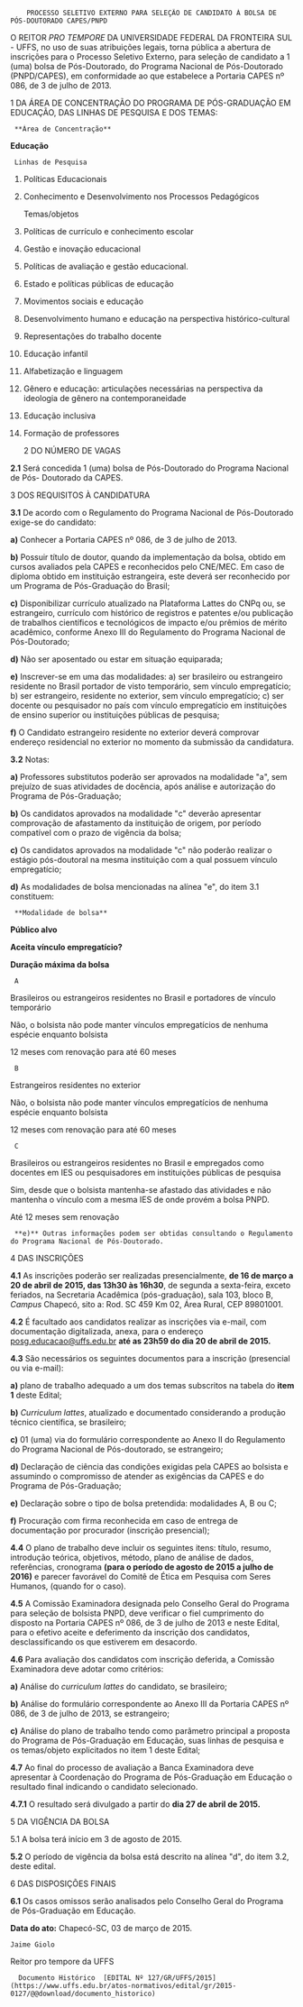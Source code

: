         PROCESSO SELETIVO EXTERNO PARA SELEÇÃO DE CANDIDATO À BOLSA DE PÓS-DOUTORADO CAPES/PNPD  

O REITOR *PRO TEMPORE* DA UNIVERSIDADE FEDERAL DA FRONTEIRA SUL - UFFS, no uso de suas atribuições legais, torna pública a abertura de inscrições para o Processo Seletivo Externo, para seleção de candidato a 1 (uma) bolsa de Pós-Doutorado, do Programa Nacional de Pós-Doutorado (PNPD/CAPES), em conformidade ao que estabelece a Portaria CAPES nº 086, de 3 de julho de 2013.

 1 DA ÁREA DE CONCENTRAÇÃO DO PROGRAMA DE PÓS-GRADUAÇÃO EM EDUCAÇÃO, DAS LINHAS DE PESQUISA E DOS TEMAS:

     **Área de Concentração**

   **Educação**

     Linhas de Pesquisa

   1. Políticas Educacionais

 2. Conhecimento e Desenvolvimento nos Processos Pedagógicos

     Temas/objetos

   1. Políticas de currículo e conhecimento escolar

 2. Gestão e inovação educacional

 3. Políticas de avaliação e gestão educacional.

 4. Estado e políticas públicas de educação  
 5. Movimentos sociais e educação

 6. Desenvolvimento humano e educação na perspectiva histórico-cultural

 7. Representações do trabalho docente

 8. Educação infantil

 9. Alfabetização e linguagem

 10. Gênero e educação: articulações necessárias na perspectiva da ideologia de gênero na contemporaneidade

 11. Educação inclusiva

 12. Formação de professores

     2 DO NÚMERO DE VAGAS

 **2.1** Será concedida 1 (uma) bolsa de Pós-Doutorado do Programa Nacional de Pós- Doutorado da CAPES.

 3 DOS REQUISITOS À CANDIDATURA

 **3.1** De acordo com o Regulamento do Programa Nacional de Pós-Doutorado exige-se do candidato:

 **a)** Conhecer a Portaria CAPES nº 086, de 3 de julho de 2013.

 **b)** Possuir título de doutor, quando da implementação da bolsa, obtido em cursos avaliados pela CAPES e reconhecidos pelo CNE/MEC. Em caso de diploma obtido em instituição estrangeira, este deverá ser reconhecido por um Programa de Pós-Graduação do Brasil;

 **c)** Disponibilizar currículo atualizado na Plataforma Lattes do CNPq ou, se estrangeiro, currículo com histórico de registros e patentes e/ou publicação de trabalhos científicos e tecnológicos de impacto e/ou prêmios de mérito acadêmico, conforme Anexo III do Regulamento do Programa Nacional de Pós-Doutorado;

 **d)** Não ser aposentado ou estar em situação equiparada;

 **e)** Inscrever-se em uma das modalidades: a) ser brasileiro ou estrangeiro residente no Brasil portador de visto temporário, sem vínculo empregatício; b) ser estrangeiro, residente no exterior, sem vínculo empregatício; c) ser docente ou pesquisador no país com vínculo empregatício em instituições de ensino superior ou instituições públicas de pesquisa;

 **f)** O Candidato estrangeiro residente no exterior deverá comprovar endereço residencial no exterior no momento da submissão da candidatura.

 **3.2** Notas:

 **a)** Professores substitutos poderão ser aprovados na modalidade "a", sem prejuízo de suas atividades de docência, após análise e autorização do Programa de Pós-Graduação;

 **b)** Os candidatos aprovados na modalidade "c" deverão apresentar comprovação de afastamento da instituição de origem, por período compatível com o prazo de vigência da bolsa;

 **c)** Os candidatos aprovados na modalidade "c" não poderão realizar o estágio pós-doutoral na mesma instituição com a qual possuem vínculo empregatício;

 **d)** As modalidades de bolsa mencionadas na alínea "e", do item 3.1 constituem:

     **Modalidade de bolsa**

   **Público alvo**

   **Aceita vínculo empregatício?**

   **Duração máxima da bolsa**

     A

   Brasileiros ou estrangeiros residentes no Brasil e portadores de vínculo temporário

   Não, o bolsista não pode manter vínculos empregatícios de nenhuma espécie enquanto bolsista

   12 meses com renovação para até 60 meses

     B

   Estrangeiros residentes no exterior

   Não, o bolsista não pode manter vínculos empregatícios de nenhuma espécie enquanto bolsista

   12 meses com renovação para até 60 meses

     C

   Brasileiros ou estrangeiros residentes no Brasil e empregados como docentes em IES ou pesquisadores em instituições públicas de pesquisa

   Sim, desde que o bolsista mantenha-se afastado das atividades e não mantenha o vínculo com a mesma IES de onde provém a bolsa PNPD.

   Até 12 meses sem renovação

     **e)** Outras informações podem ser obtidas consultando o Regulamento do Programa Nacional de Pós-Doutorado.

 4 DAS INSCRIÇÕES

 **4.1** As inscrições poderão ser realizadas presencialmente, **de 16 de março a 20 de abril de 2015, das 13h30 às 16h30**, de segunda a sexta-feira, exceto feriados, na Secretaria Acadêmica (pós-graduação), sala 103, bloco B, *Campus* Chapecó, sito a: Rod. SC 459 Km 02, Área Rural, CEP 89801001.

 **4.2** É facultado aos candidatos realizar as inscrições via e-mail, com documentação digitalizada, anexa, para o endereço posg.educacao@uffs.edu.br **até as 23h59 do dia 20 de abril de 2015.**

 **4.3** São necessários os seguintes documentos para a inscrição (presencial ou via e-mail):

 **a)** plano de trabalho adequado a um dos temas subscritos na tabela do **item 1** deste Edital;

 **b)** *Curriculum lattes*, atualizado e documentado considerando a produção técnico científica, se brasileiro;

 **c)** 01 (uma) via do formulário correspondente ao Anexo II do Regulamento do Programa Nacional de Pós-doutorado, se estrangeiro;

 **d)** Declaração de ciência das condições exigidas pela CAPES ao bolsista e assumindo o compromisso de atender as exigências da CAPES e do Programa de Pós-Graduação;

 **e)** Declaração sobre o tipo de bolsa pretendida: modalidades A, B ou C;

 **f)** Procuração com firma reconhecida em caso de entrega de documentação por procurador (inscrição presencial);

 **4.4** O plano de trabalho deve incluir os seguintes itens: título, resumo, introdução teórica, objetivos, método, plano de análise de dados, referências, cronograma **(para o período de agosto de 2015 a julho de 2016)** e parecer favorável do Comitê de Ética em Pesquisa com Seres Humanos, (quando for o caso).

 **4.5** A Comissão Examinadora designada pelo Conselho Geral do Programa para seleção de bolsista PNPD, deve verificar o fiel cumprimento do disposto na Portaria CAPES nº 086, de 3 de julho de 2013 e neste Edital, para o efetivo aceite e deferimento da inscrição dos candidatos, desclassificando os que estiverem em desacordo.

 **4.6** Para avaliação dos candidatos com inscrição deferida, a Comissão Examinadora deve adotar como critérios:

 **a)** Análise do *curriculum lattes* do candidato, se brasileiro;

 **b)** Análise do formulário correspondente ao Anexo III da Portaria CAPES nº 086, de 3 de julho de 2013, se estrangeiro;

 **c)** Análise do plano de trabalho tendo como parâmetro principal a proposta do Programa de Pós-Graduação em Educação, suas linhas de pesquisa e os temas/objeto explicitados no item 1 deste Edital;

 **4.7** Ao final do processo de avaliação a Banca Examinadora deve apresentar à Coordenação do Programa de Pós-Graduação em Educação o resultado final indicando o candidato selecionado.

 **4.7.1** O resultado será divulgado a partir do **dia 27 de abril de 2015.**

 5 DA VIGÊNCIA DA BOLSA

 5.1 A bolsa terá início em 3 de agosto de 2015.

 **5.2** O período de vigência da bolsa está descrito na alínea "d", do item 3.2, deste edital.

 6 DAS DISPOSIÇÕES FINAIS

 **6.1** Os casos omissos serão analisados pelo Conselho Geral do Programa de Pós-Graduação em Educação.

  

   **Data do ato:** Chapecó-SC, 03 de março de 2015.   
 

    Jaime Giolo   
 Reitor pro tempore da UFFS 

      Documento Histórico  [EDITAL Nº 127/GR/UFFS/2015](https://www.uffs.edu.br/atos-normativos/edital/gr/2015-0127/@@download/documento_historico)     
      